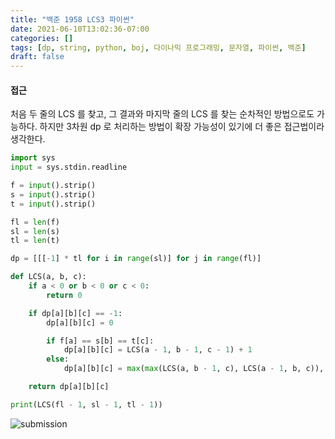```yaml
---
title: "백준 1958 LCS3 파이썬"
date: 2021-06-10T13:02:36-07:00
categories: []
tags: [dp, string, python, boj, 다이나믹 프로그래밍, 문자열, 파이썬, 백준]
draft: false
---
```


#### **접근**

처음 두 줄의 LCS 를 찾고, 그 결과와 마지막 줄의 LCS 를 찾는 순차적인 방법으로도 가능하다. 하지만 3차원 dp 로 처리하는 방법이 확장 가능성이 있기에 더 좋은 접근법이라 생각한다.

```python
import sys
input = sys.stdin.readline

f = input().strip()
s = input().strip()
t = input().strip()

fl = len(f)
sl = len(s)
tl = len(t)

dp = [[[-1] * tl for i in range(sl)] for j in range(fl)]

def LCS(a, b, c):
    if a < 0 or b < 0 or c < 0:
        return 0

    if dp[a][b][c] == -1:
        dp[a][b][c] = 0

        if f[a] == s[b] == t[c]:
            dp[a][b][c] = LCS(a - 1, b - 1, c - 1) + 1
        else:
            dp[a][b][c] = max(max(LCS(a, b - 1, c), LCS(a - 1, b, c)), LCS(a, b, c - 1))

    return dp[a][b][c]

print(LCS(fl - 1, sl - 1, tl - 1))
```

![submission](/img/boj1958.png)
